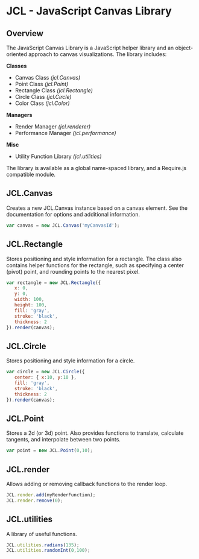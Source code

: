 JCL - JavaScript Canvas Library
===============================

Overview
--------

The JavaScript Canvas Library is a JavaScript helper library and an object-oriented approach to canvas visualizations. The library includes:

**Classes**
- Canvas Class *(jcl.Canvas)*
- Point Class *(jcl.Point)*
- Rectangle Class *(jcl.Rectangle)*
- Circle Class *(jcl.Circle)*
- Color Class *(jcl.Color)*

**Managers**
- Render Manager *(jcl.renderer)*
- Performance Manager *(jcl.performance)*

**Misc**
- Utility Function Library *(jcl.utilities)*

The library is available as a global name-spaced library, and a Require.js compatible module.

JCL.Canvas
----------

Creates a new JCL.Canvas instance based on a canvas element. See the documentation for options and additional information.

```javascript
var canvas = new JCL.Canvas('myCanvasId');
```

JCL.Rectangle
-------------

Stores positioning and style information for a rectangle. The class also contains helper functions for the rectangle, such as specifying a center (pivot) point, and rounding points to the nearest pixel.

```javascript
var rectangle = new JCL.Rectangle({
   x: 0,
   y: 0,
   width: 100,
   height: 100,
   fill: 'gray',
   stroke: 'black',
   thickness: 2
}).render(canvas);
```

JCL.Circle
----------

Stores positioning and style information for a circle.

```javascript
var circle = new JCL.Circle({
   center: { x:10, y:10 },
   fill: 'gray',
   stroke: 'black',
   thickness: 2
}).render(canvas);
```

JCL.Point
---------

Stores a 2d (or 3d) point. Also provides functions to translate, calculate tangents, and interpolate between two points.

```javascript
var point = new JCL.Point(0,10);
```

JCL.render
----------

Allows adding or removing callback functions to the render loop.

```javascript
JCL.render.add(myRenderFunction);
JCL.render.remove(0);
```

JCL.utilities
-------------

A library of useful functions.

```javascript
JCL.utilities.radians(135);
JCL.utilities.randomInt(0,100);
```